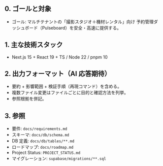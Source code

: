 ## 0. ゴールと対象

- ゴール: マルチテナントの「撮影スタジオ＋機材レンタル」向け 予約管理ダッシュボード（Pulseboard）を安全・高速に提供する。

## 1. 主な技術スタック

- Next.js 15 + React 19 + TS / Node 22 / pnpm 10

## 2. 出力フォーマット（AI 応答期待）

- 要約 + 影響範囲 + 検証手順（再現コマンド）を含める。
- 複数ファイル変更はファイルごとに目的と確認方法を列挙。
- 参照根拠を併記。

## 3. 参照

- 要件: `docs/requirements.md`
- スキーマ: `docs/db/schema.md`
- DB 定義: `docs/db/tables/**.md `
- ロードマップ: `docs/roadmap.md`
- Project Status: `PROJECT_STATUS.md`
- マイグレーション: `supabase/migrations/**.sql`
